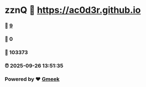 # zznQ :link: https://ac0d3r.github.io 
### :page_facing_up: [9](https://ac0d3r.github.io/tag.html) 
### :speech_balloon: 0 
### :hibiscus: 103373 
### :alarm_clock: 2025-09-26 13:51:35 
### Powered by :heart: [Gmeek](https://github.com/Meekdai/Gmeek)
